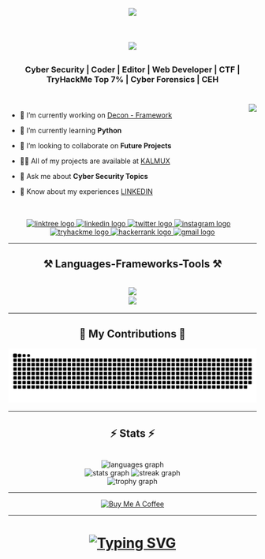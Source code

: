 <p align="center">
    <a href="https://visitorbadge.io/status?path=https%3A%2F%2Fgithub.com%2Fkalmux1"><img src="https://api.visitorbadge.io/api/visitors?path=https%3A%2F%2Fgithub.com%2Fkalmux1&label=VISITORS&labelColor=%23697689&countColor=%2337d67a&style=flat&labelStyle=upper" /></a>
</p>

<h1 align="center">
    <img src="https://readme-typing-svg.herokuapp.com/?font=Righteous&size=35&center=true&vCenter=true&color=20F716&width=500&height=70&duration=4000&lines=Hi+There!+👋;+I'm+Nitin+Jaiswal!;" />
</h1>

###

<h3 align="center">Cyber Security | Coder | Editor | Web Developer | CTF | TryHackMe Top 7% | Cyber Forensics | CEH </h3>

###
<br>
<img align="right" height="250" src="https://i.pinimg.com/originals/81/17/8b/81178b47a8598f0c81c4799f2cdd4057.gif"  />


*    🔭 I’m currently working on [Decon - Framework](https://github.com/kalmux1/DECON-FRAMEWORK)

*    🌱 I’m currently learning **Python**

*    👯 I’m looking to collaborate on **Future Projects**

*    👨‍💻 All of my projects are available at [KALMUX](https://linktr.ee/kalmux)

*    💬 Ask me about **Cyber Security Topics**

*    📄 Know about my experiences [LINKEDIN](https://www.linkedin.com/in/nitin-jaiswal-630662283/)

<br>

<br>
<div align="center">
  <a href="https://linktr.ee/kalmux" target="_blank">
    <img src="https://img.shields.io/static/v1?message=Linktree&logo=linktree&label=&color=1de9b6&logoColor=white&labelColor=&style=for-the-badge" height="30" alt="linktree logo"  />
  </a>
<a href="https://www.linkedin.com/in/nitin-jaiswal-630662283/" target="_blank">
    <img src="https://img.shields.io/static/v1?message=LinkedIn&logo=linkedin&label=&color=0077B5&logoColor=white&labelColor=&style=for-the-badge" height="30" alt="linkedin logo"  />
  </a>
<a href="https://twitter.com/_Nitin_Jaiswal_" target="_blank">
    <img src="https://img.shields.io/static/v1?message=Twitter&logo=twitter&label=&color=1DA1F2&logoColor=white&labelColor=&style=for-the-badge" height="30" alt="twitter logo"  />
  </a>
<a href="https://www.instagram.com/nitin__jaiswal__?igsh=MTJmNzk1ZGRsZXoxeQ==" target="_blank">
    <img src="https://img.shields.io/static/v1?message=Instagram&logo=instagram&label=&color=E4405F&logoColor=white&labelColor=&style=for-the-badge" height="30" alt="instagram logo"  />
  </a>
<br>
<a href="https://tryhackme.com/p/kalmux" target="_blank">
    <img src="https://img.shields.io/static/v1?message=TryHackMe&logo=tryhackme&label=&color=88cc14&logoColor=white&labelColor=&style=for-the-badge" height="30" alt="tryhackme logo"  />
  </a>
 <a href="https://www.hackerrank.com/profile/nitinjaiswal1401" target="_blank">
    <img src="https://img.shields.io/static/v1?message=HackerRank&logo=hackerrank&label=&color=2EC866&logoColor=white&labelColor=&style=for-the-badge" height="30" alt="hackerrank logo"  />
  </a>
<a href="nitinjaiswal1401@gmail.com" target="_blank">
    <img src="https://img.shields.io/static/v1?message=Gmail&logo=gmail&label=&color=D14836&logoColor=white&labelColor=&style=for-the-badge" height="30" alt="gmail logo"  />
  </a>
</div>

<hr>

<h2 align="center">⚒️ Languages-Frameworks-Tools ⚒️</h2>
<br/>
<div align="center">
    <img src="https://skillicons.dev/icons?i=html,python,bash,git,mysql,linux,debian,markdown" /><br>
    <img src="https://skillicons.dev/icons?i=redhat,ubuntu,kali,vscode,wordpress,github" /><br>
</div>
<hr>

<div align="center">
  <h2>🐍 My Contributions 🐍</h2>
  
  <img alt="snake eating my contributions" src="https://github.com/kalmux1/kalmux1/blob/output/snake.svg" />
  
  <br/>
</div>

<hr/>

<h2 align="center">⚡ Stats ⚡</h2>
<br>
<div align=center>
  <img src="https://github-readme-stats.vercel.app/api/top-langs?username=kalmux1&locale=en&hide_title=false&layout=compact&card_width=320&langs_count=9&theme=chartreuse-dark&hide_border=false&order=2&disable_animations=false" height="160" alt="languages graph" /> <br>
  <img src="https://github-readme-stats.vercel.app/api?username=kalmux1&hide_title=false&hide_rank=false&show_icons=true&include_all_commits=true&count_private=true&disable_animations=false&theme=chartreuse-dark&locale=en&hide_border=false&order=1" height="160" alt="stats graph" /> 
  <img src="https://streak-stats.demolab.com?user=kalmux1&locale=en&mode=daily&theme=chartreuse-dark&hide_border=false&border_radius=5&order=3&disable_animations=false" height="160" alt="streak graph" /> <br>
  <img src="https://github-profile-trophy.vercel.app?username=kalmux1&theme=matrix&column=-1&row=1&margin-w=8&margin-h=8&no-bg=false&no-frame=false&order=4&disable_animations=false" height="150" alt="trophy graph"  />
</div>

<hr>

<div align=center>
    <a href="https://www.buymeacoffee.com/kalmux" target="_blank"><img src="https://cdn.buymeacoffee.com/buttons/v2/default-green.png" alt="Buy Me A Coffee" style="height: 60px !important;width: 217px !important;" ></a>
</div>

<hr>

<h1 align="center">
    <a href="https://git.io/typing-svg"><img src="https://readme-typing-svg.herokuapp.com?font=Fira+Code&pause=1000&color=0FF714&center=true&vCenter=true&random=false&width=435&lines=Thanks+for+Visiting++%E2%9C%8C%F0%9F%8F%BB%EF%B8%8F;Shoot+me+a+message+on+Linkedin;I'm+always+down+to+collab" alt="Typing SVG" /></a>
</h1>
